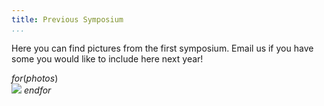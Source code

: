```yaml
---
title: Previous Symposium
...
```


Here you can find pictures from the first symposium.
Email us if you have some you would like to include here next year!

$for(photos)$
  <br/> <img src="$src$">
$endfor$
